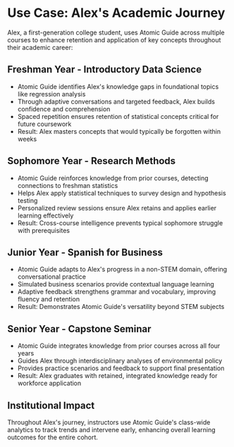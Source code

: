 # Use Case: Alex's Academic Journey

Alex, a first-generation college student, uses Atomic Guide across multiple courses to enhance retention and application of key concepts throughout their academic career:

## Freshman Year - Introductory Data Science

- Atomic Guide identifies Alex's knowledge gaps in foundational topics like regression analysis
- Through adaptive conversations and targeted feedback, Alex builds confidence and comprehension
- Spaced repetition ensures retention of statistical concepts critical for future coursework
- Result: Alex masters concepts that would typically be forgotten within weeks

## Sophomore Year - Research Methods

- Atomic Guide reinforces knowledge from prior courses, detecting connections to freshman statistics
- Helps Alex apply statistical techniques to survey design and hypothesis testing
- Personalized review sessions ensure Alex retains and applies earlier learning effectively
- Result: Cross-course intelligence prevents typical sophomore struggle with prerequisites

## Junior Year - Spanish for Business

- Atomic Guide adapts to Alex's progress in a non-STEM domain, offering conversational practice
- Simulated business scenarios provide contextual language learning
- Adaptive feedback strengthens grammar and vocabulary, improving fluency and retention
- Result: Demonstrates Atomic Guide's versatility beyond STEM subjects

## Senior Year - Capstone Seminar

- Atomic Guide integrates knowledge from prior courses across all four years
- Guides Alex through interdisciplinary analyses of environmental policy
- Provides practice scenarios and feedback to support final presentation
- Result: Alex graduates with retained, integrated knowledge ready for workforce application

## Institutional Impact

Throughout Alex's journey, instructors use Atomic Guide's class-wide analytics to track trends and intervene early, enhancing overall learning outcomes for the entire cohort.
